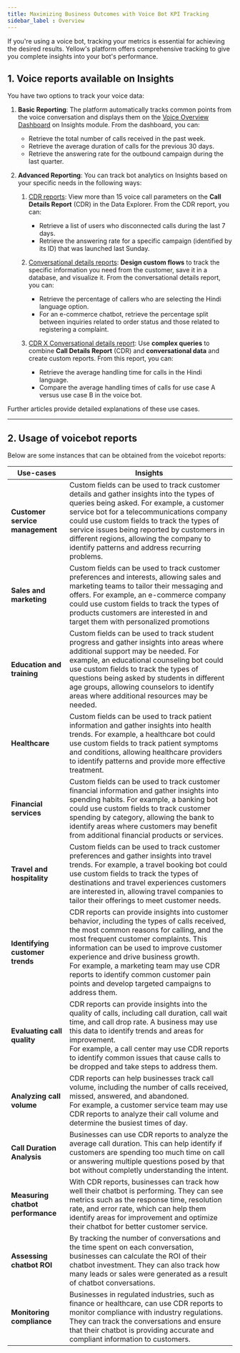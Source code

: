 ```yaml
---
title: Maximizing Business Outcomes with Voice Bot KPI Tracking
sidebar_label : Overview
---
```


If you're using a voice bot, tracking your metrics is essential for achieving the desired results. Yellow's platform offers comprehensive tracking to give you complete insights into your bot's performance.

## 1. Voice reports available on Insights

You have two options to track your voice data:

1. **Basic Reporting**: The platform automatically tracks common points from the voice conversation and displays them on the [Voice Overview Dashboard](https://docs.yellow.ai/docs/cookbooks/voice-as-channel/reporting/dashboard) on Insights module. From the dashboard, you can:
    - Retrieve the total number of calls received in the past week.
    - Retrieve the average duration of calls for the previous 30 days.
    - Retrieve the answering rate for the outbound campaign during the last quarter.

2. **Advanced Reporting**: You can track bot analytics on Insights based on your specific needs in the following ways:
    1. [CDR reports](https://docs.yellow.ai/docs/cookbooks/voice-as-channel/reporting/cdr): View more than 15 voice call parameters on the **Call Details Report** (CDR) in the Data Explorer. From the CDR report, you can:
        - Retrieve a list of users who disconnected calls during the last 7 days.
        - Retrieve the answering rate for a specific campaign (identified by its ID) that was launched last Sunday.

    2. [Conversational details reports](https://docs.yellow.ai/docs/cookbooks/voice-as-channel/reporting/convdata): **Design custom flows** to track the specific information you need from the customer, save it in a database, and visualize it. From the conversational details report, you can:
        - Retrieve the percentage of callers who are selecting the Hindi language option.
        - For an e-commerce chatbot, retrieve the percentage split between inquiries related to order status and those related to registering a complaint.

    3. [CDR X Conversational details report](https://docs.yellow.ai/docs/cookbooks/voice-as-channel/reporting/conv_cdr): Use **complex queries** to combine **Call Details Report** (CDR) and **conversational data** and create custom reports. From this report, you can:
        - Retrieve the average handling time for calls in the Hindi language.
        - Compare the average handling times of calls for use case A versus use case B in the voice bot.

Further articles provide detailed explanations of these use cases.

-----

## 2. Usage of voicebot reports 

Below are some instances that can be obtained from the voicebot reports:

| Use-cases | Insights |
| -------- | -------- |
| **Customer service management** | Custom fields can be used to track customer details and gather insights into the types of queries being asked. For example, a customer service bot for a telecommunications company could use custom fields to track the types of service issues being reported by customers in different regions, allowing the company to identify patterns and address recurring problems.|
| **Sales and marketing** |Custom fields can be used to track customer preferences and interests, allowing sales and marketing teams to tailor their messaging and offers. For example, an e-commerce company could use custom fields to track the types of products customers are interested in and target them with personalized promotions |
| **Education and training** | Custom fields can be used to track student progress and gather insights into areas where additional support may be needed. For example, an educational counseling bot could use custom fields to track the types of questions being asked by students in different age groups, allowing counselors to identify areas where additional resources may be needed.|
| **Healthcare** | Custom fields can be used to track patient information and gather insights into health trends. For example, a healthcare bot could use custom fields to track patient symptoms and conditions, allowing healthcare providers to identify patterns and provide more effective treatment.|
| **Financial services** | Custom fields can be used to track customer financial information and gather insights into spending habits. For example, a banking bot could use custom fields to track customer spending by category, allowing the bank to identify areas where customers may benefit from additional financial products or services.|
| **Travel and hospitality** | Custom fields can be used to track customer preferences and gather insights into travel trends. For example, a travel booking bot could use custom fields to track the types of destinations and travel experiences customers are interested in, allowing travel companies to tailor their offerings to meet customer needs. |
| **Identifying customer trends**     | CDR reports can provide insights into customer behavior, including the types of calls received, the most common reasons for calling, and the most frequent customer complaints. This information can be used to improve customer experience and drive business growth. <br/> For example, a marketing team may use CDR reports to identify common customer pain points and develop targeted campaigns to address them.     |
|**Evaluating call quality**|CDR reports can  provide insights into the quality of calls, including call duration, call wait time, and call drop rate. A business may use this data to identify trends and areas for improvement. <br/> For example, a call center may use CDR reports to identify common issues that cause calls to be dropped and take steps to address them.|
|**Analyzing call volume**| CDR reports can help businesses track call volume, including the number of calls received, missed, answered, and abandoned. <br/>For example, a customer service team may use CDR reports to analyze their call volume and determine the busiest times of day.|
|**Call Duration Analysis** | Businesses can use CDR reports to analyze the average call duration. This can help identify if customers are spending too much time on call or answering multiple questions posed by that bot without completly understanding the intent. |
|**Measuring chatbot performance** | With CDR reports, businesses can track how well their chatbot is performing. They can see metrics such as the response time, resolution rate, and error rate, which can help them identify areas for improvement and optimize their chatbot for better customer service.|
|**Assessing chatbot ROI** | By tracking the number of conversations and the time spent on each conversation, businesses can calculate the ROI of their chatbot investment. They can also track how many leads or sales were generated as a result of chatbot conversations.|
|**Monitoring compliance** | Businesses in regulated industries, such as finance or healthcare, can use CDR reports to monitor compliance with industry regulations. They can track the conversations and ensure that their chatbot is providing accurate and compliant information to customers.|




